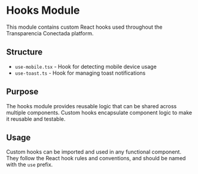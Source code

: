 # Hooks Module

This module contains custom React hooks used throughout the Transparencia Conectada platform.

## Structure

- `use-mobile.tsx` - Hook for detecting mobile device usage
- `use-toast.ts` - Hook for managing toast notifications

## Purpose

The hooks module provides reusable logic that can be shared across multiple components. Custom hooks encapsulate component logic to make it reusable and testable.

## Usage

Custom hooks can be imported and used in any functional component. They follow the React hook rules and conventions, and should be named with the `use` prefix.